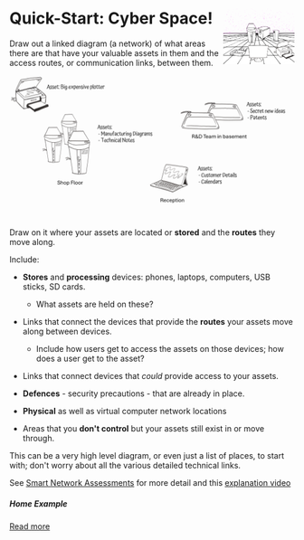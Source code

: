 # <img src="Cyberspace.png" style="float:right; width:25%"/>Quick-Start: Cyber Space!

Draw out a linked diagram (a network) of what areas there are that have your valuable assets in them and the access routes, or communication links, between them. 

![NetworkExample](NetworkExample.png)

Draw on it where your assets are located or **stored** and the **routes** they move along.  

Include:

* **Stores** and **processing** devices: phones, laptops, computers, USB sticks, SD cards. 
  * What assets are held on these?

* Links that connect the devices that provide the **routes** your assets move along between devices.
  * Include how users get to access the assets on those devices; how does a user get to the asset? 

* Links that connect devices that *could* provide access to your assets. 
* **Defences** - security precautions - that are already in place.
* **Physical** as well as virtual computer network locations
* Areas that you **don't control** but your assets still exist in or move through.

This can be a very high level diagram, or even just a list of places, to start with; don't worry about all the various detailed technical links.

See [Smart Network Assessments](smart/Networks.md)  for more detail and this [explanation video](https://www.youtube.com/watch?v=KEDMR-ojlI8&list=PLKjQAPJ7DIEpwAtzMKIRAiOrNvuk4qjWb&index=2)

#####  Home Example

[Read more](./examples/Home.md#Networks)

